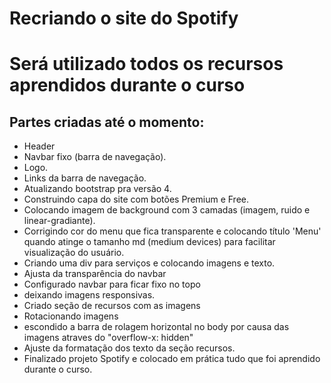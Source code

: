 <h1>Recriando o site do Spotify<h1>
<p>Será utilizado todos os recursos aprendidos durante o curso
</p>

<h2>Partes criadas até o momento:</h2>

 <ul>
  <li>Header</li>
  <li>Navbar fixo (barra de navegação).</li>
  <li>Logo.</li>
  <li>Links da barra de navegação.</li>
  <li>Atualizando bootstrap pra versão 4.</li>
  <li>Construindo capa do site com botões Premium e Free.</li>
  <li>Colocando imagem de background com 3 camadas (imagem, ruido e linear-gradiante).</li>
  <li>Corrigindo cor do menu que fica transparente e colocando título 'Menu' quando atinge o tamanho md (medium devices) para facilitar visualização do usuário.
  <li>Criando uma div para serviços e colocando imagens e texto.</li>
  <li>Ajusta da transparência do navbar</li>
  <li>Configurado navbar para ficar fixo no topo</li>
  <li>deixando imagens responsivas.</li>
  <li>Criado seção de recursos com as imagens</li>
  <li>Rotacionando imagens</li>
  <li>escondido a barra de rolagem horizontal no body por causa das imagens atraves do "overflow-x: hidden" </li>
  <li>Ajuste da formatação dos texto da seção recursos.</li>
  <li>Finalizado projeto Spotify e colocado em prática tudo que foi aprendido durante o curso.
 </ul>

